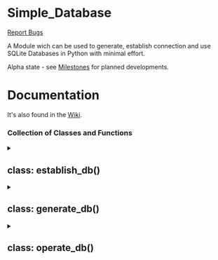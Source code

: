 # Simple_Database  

[Report Bugs](https://github.com/Xeferis/Simple_Database/issues/new/choose)  

A Module wich can be used to generate, establish connection and use SQLite Databases in Python with minimal effort.

Alpha state - see [Milestones](https://github.com/Xeferis/Simple_Database/milestones) for planned developments.

# Documentation

It's also found in the [Wiki](https://github.com/Xeferis/Simple_Database/wiki).

### Collection of Classes and Functions
<details>
<summary><h2>class: establish_db()</h2></summary>  

Parameters:  
`db_name: str`  

To initialize a Database you have to give it a name or, if a database already exists, provide a name.  
🛑 Normally not used standalone, it inherits to the other classes! 🛑

_Excample:_  
```
db = establish_db("expml")  
``` 

<details>
<summary><h3>Functions</h3></summary>  

* ### `close()`  

</details>

Just use the "close" tag on the database clase to close this connection  

_Excample:_
```
db = establish_db("expml")
#some code  
db.close()  
```

</details>

<details>
<summary><h2>class: generate_db()</h2></summary>  

Parameters:  
`db_name: str`

This class is used to build up a database. Fill it with tables or delete tables.
It inherits from "establish_db" so it also needs the database name to generate a database or open a connection.

_Excample:_
```
db = generate_db("expml")
```

<details>
<summary><h3>Functions</h3></summary>  

* ### `add_table()`  
Parameters:  
`tbl_name: str`  
`col: dict`  

Return:  
`bool`   


Adding tables to your database by giving it a name and the column information. The dict for the column information ist structured like this:  
```  
"col_name": {
                "primarykey": bool,
                "autoincrement": bool,
                "type": DATATYPEasSTRING,
                "mandatory": bool,
                "foreignkey": (
                    bool,
                    {
                        "table": REFERENCE_TABLENAMEasSTRING,
                        "column": REFERENCE_COLUMNNAMEasSTRING
                    }
                )
            },
```
  
_Excample:_
```
db = generate_db("expml")
db.add_table(
        "Test", {
            "ID": {
                "primarykey": True,
                "autoincrement": True,
                "type": "INTEGER",
                "mandatory": False,
                "foreignkey": (
                    False,
                    {
                        "table": "",
                        "column": ""
                    }
                )
            },
            "Title": {
                "primarykey": False,
                "autoincrement": False,
                "type": "CHAR(20)",
                "mandatory": True,
                "foreignkey": (
                    False,
                    {
                        "table": "",
                        "column": ""
                    }
                )
            },
            "Name": {
                "primarykey": False,
                "autoincrement": False,
                "type": "TEXT",
                "mandatory": True,
                "foreignkey": (
                    False,
                    {
                        "table": "",
                        "column": ""
                    }
                )
            },
            "Age": {
                "primarykey": False,
                "autoincrement": False,
                "type": "INTEGER",
                "mandatory": False,
                "foreignkey": (
                    False,
                    {
                        "table": "",
                        "column": ""
                    }
                )
            }
        }
    )
db.close()
```


* ### `remove_table()`
 
Parameters:  
`tbl_name: str`   

Return:  
`bool`   

This will remove a table of the database by its given name. 

IMPORTANT: It will delete the table no matter what! Watch out if it has foreign relations

Will return true if deletion was successful

_Excample:_
```
db = generate_db("expml")
db.remove_table(tbl_name: str)
db.close()
```

</details>

</details>

<details>
<summary><h2>class: operate_db()</h2></summary>

Parameters:  
`db_name: str`

This class is used to operate a database. You can add, del, get and search content in a database

_Excample:_
```
db = operate_db("expml")
```

<details>
<summary><h3>Functions</h3></summary>  

* ### `add_content()`
 
Parameters:  
`tbl_name: str` 
`cntnt: dict | list[dict]`  
`with_foreign_key: bool | tuple -> defaults to false`   
   
You can add single lines of data or add a whole batch of data as a list. With the foreign key parameter you can give it a table and the key that should be added. It tests if the key exists in the destination table. 

_Excample 1 (Single Data):_
```
# DB is already initialized and table "Users" is added
data1 = {'Name': 'John', 'Age': 30}
db.add_content('Users', data1)
```

_Excample 2 (Batch Data):_
```
# DB is already initialized and table "Users" is added
data2 = [{'Name': 'John', 'Age': 30},
{'Name': 'Sarah', 'Age': 27},
{'Name': 'Genji', 'Age': 35}]
db.add_content('Users', data1)
```

_Excample 3 (Foreign key):_
```
# DB is already initialized and table "Users" & "Department" are added.
# The Department ID 423 is also already added
data3 = {'Name': 'John', 'Age': 30}
db.add_content('Users', data1, ("Department" {"DID": 423}))
db.close()
```

* ### `update_content()`
 
Parameters:  
`tbl_name: str` 
`search: dict`
`cntnt: dict | dict`  
 
   
You can update datasets by searching for it and then fill the new information.

_Excample 1:_
```
# DB is already initialized and table "Users" is added.
# The database has a dataset with the id 456 and a current name of "bob"
tbl = "users"
dataset2update = {"id": 456}
data2update = {"name": "john"}
db.update_content(tbl, dataset2update, data2update)
# Now the dataset with the id 465 should have the name "john" and not "bob" anymore
```

* ### `del_content()`
 
Parameters:  
`tbl_name: str` 
`search: dict`

You can remove content with this function by searching for attributes. All datasets that will be found are going to be deleted.

IMPORTANT: There is no confirmation. If it finds something it deletes it.
   

_Excample:_
```
# DB is already initialized and table "Users" is added.
# The Dataset for the name "Bob" is added.
data2delete = {'name': 'Bob'}
db.del_content('Users', data2delete)
# Now all Data where the name was "Bob" has been deleted!
```

* ### `get_content()`
 
Parameters:  
`tbl_name: str` 

Returns:  
`list`
   

With this you get all the data from a specific table.

_Excample:_
```
# DB is already initialized and table "Users" is added.
# The Database is filled with data
data = db.get_content('Users')
print(data)
# Now all Data will be printed
```

* ### `search_table()`
 
Parameters:  
`tbl_name: str` 
`search: dict`

Returns:  
`list`
   
You can search for specific datasets and all the found data will be returned as list

_Excample:_
```
# DB is already initialized and table "Users" is added.
# The Database is filled with data
data2search = {'name': 'Bob'}
found_data = db.search_content('Users', data2search)
print(found_data)
# Now all Datasets with the name "Bob" will be printed
```

</details>

</details>

